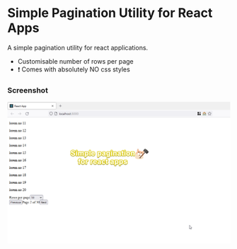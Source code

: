 # Simple Pagination Utility for React Apps
A simple pagination utility for react applications.
- Customisable number of rows per page
- :exclamation: Comes with absolutely NO css styles

### Screenshot
<img src="ss/ss.png">
